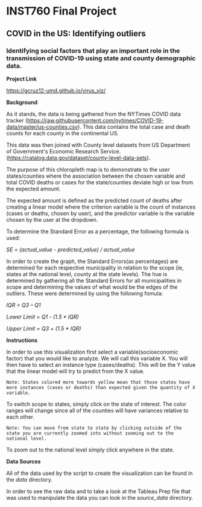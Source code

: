 # INST760 Final Project

## COVID in the US: Identifying outliers
### Identifying social factors that play an important role in the transmission of COVID-19 using state and county demographic data.

**Project Link**

https://gcruz12-umd.github.io/virus_viz/

**Background**

As it stands, the data is being gathered from the NYTimes COVID data tracker (https://raw.githubusercontent.com/nytimes/COVID-19-data/master/us-counties.csv). This data contains the total case and death counts for each county in the continental US.

This data was then joined with County level datasets from US Department of Government's Economic Research Service. (https://catalog.data.gov/dataset/county-level-data-sets).

The purpose of this chloropleth map is to demonstrate to the user states/counties where the association between the chosen variable and total COVID deaths or cases for the state/counties deviate high or low from the expected amount.

The expected amount is defined as the predicted count of deaths after creating a linear model where the criterion variable is the count of instances (cases or deaths, chosen by user), and the predictor variable is the variable chosen by the user at the dropdown.

To determine the Standard Error as a percentage, the following formula is used: 

*SE = (actual_value - predicted_value) / actual_value*

In order to create the graph, the Standard Errors(as percentages) are determined for each respective municipality in relation to the scope (ie, states at the national level, county at the state levels). The hue is determined by gathering all the Standard Errors for all municipalities in scope and determining the values of what would be the edges of the outliers. These were determined by using the following fomula:

*IQR = Q3 – Q1*

*Lower Limit = Q1 - (1.5 \* IQR)*

*Upper Limit = Q3 + (1.5 \* IQR)*

**Instructions**

In order to use this visualization first select a variable(socioeconomic factor) that you would like to analyze. We will call this variable X. You will then have to select an instance type (cases/deaths). This will be the Y value that the linear model will try to predict from the X value.

    Note: States colored more towards yellow mean that those states have more instances (cases or deaths) than expected given the quantity of X variable.

To switch scope to states, simply click on the state of interest. The color ranges will change since all of the counties will have variances relative to each other.

    Note: You can move from state to state by clicking outside of the state you are currently zoomed into without zooming out to the national level.

To zoom out to the national level simply click anywhere in the state.

**Data Sources**

All of the data used by the script to create the visualization can be found in the *data* directory.

In order to see the raw data and to take a look at the Tableau Prep file that was used to manipulate the data you can look in the *source_data* directory.